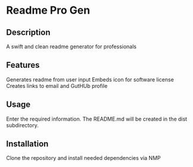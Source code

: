 # Readme Pro Gen

## Description
A swift and clean readme generator for professionals

## Features
Generates readme from user input
Embeds icon for software license
Creates links to email and GutHUb profile

## Usage
Enter the required information.
The README.md will be created in the dist subdirectory.

## Installation
Clone the repository and install needed dependencies via NMP